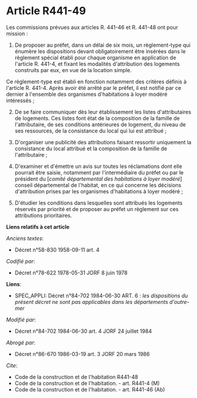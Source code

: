 # Article R441-49

Les commissions prévues aux articles R. 441-46 et R. 441-48 ont pour mission :

1. De proposer au préfet, dans un délai de six mois, un règlement-type qui énumère les dispositions devant obligatoirement
être insérées dans le règlement spécial établi pour chaque organisme en application de l'article R. 441-4, et fixant les
modalités d'attribution des logements construits par eux, en vue de la location simple.

Ce règlement-type est établi en fonction notamment des critères définis à l'article R. 441-4. Après avoir été arrêté par le
préfet, il est notifié par ce dernier à l'ensemble des organismes d'habitations à loyer modéré intéressés ;

2. De se faire communiquer dès leur établissement les listes d'attributaires de logements. Ces listes font état de la
composition de la famille de l'attributaire, de ses conditions antérieures de logement, du niveau de ses ressources, de la
consistance du local qui lui est attribué ;

3. D'organiser une publicité des attributions faisant ressortir uniquement la consistance du local attribué et la composition
de la famille de l'attributaire ;

4. D'examiner et d'émettre un avis sur toutes les réclamations dont elle pourrait être saisie, notamment par l'intermédiaire
du préfet ou par le président du [*comité départemental des habitations à loyer modéré*] conseil départemental de l'habitat,
en ce qui concerne les décisions d'attribution prises par les organismes d'habitations à loyer modéré ;

5. D'étudier les conditions dans lesquelles sont attribués les logements réservés par priorité et de proposer au préfet un
règlement sur ces attributions prioritaires.

**Liens relatifs à cet article**

_Anciens textes_:

  - Décret n°58-830 1958-09-11 art. 4

_Codifié par_:

  - Décret n°78-622 1978-05-31 JORF 8 juin 1978

**Liens**:

  - SPEC_APPLI: Décret n°84-702 1984-06-30 ART. 6 : *les dispositions du présent décret ne sont pas applicables dans les départements d'outre-mer*

_Modifié par_:

  - Décret n°84-702 1984-06-30 art. 4 JORF 24 juillet 1984

_Abrogé par_:

  - Décret n°86-670 1986-03-19 art. 3 JORF 20 mars 1986

_Cite_:

  - Code de la construction et de l'habitation R441-48
  - Code de la construction et de l'habitation. - art. R441-4 (M)
  - Code de la construction et de l'habitation. - art. R441-46 (Ab)
